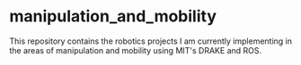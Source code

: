 # manipulation_and_mobility

This repository contains the robotics projects I am currently implementing in the areas of manipulation and mobility using MIT's DRAKE and ROS.
